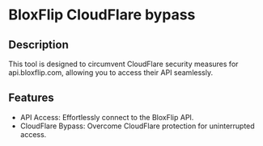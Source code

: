 # BloxFlip CloudFlare bypass

## Description

This tool is designed to circumvent CloudFlare security measures for api.bloxflip.com, allowing you to access their API seamlessly.

## Features

- API Access: Effortlessly connect to the BloxFlip API.
- CloudFlare Bypass: Overcome CloudFlare protection for uninterrupted access.
